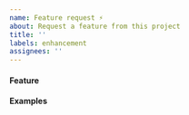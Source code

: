 ```yaml
---
name: Feature request ⚡
about: Request a feature from this project
title: ''
labels: enhancement
assignees: ''
---
```


#### Feature

<!-- A clear and concise description of the new feature. -->

#### Examples

<!-- Provide some examples of how you would like the feature to work. -->
